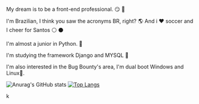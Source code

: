 My dream is to be a front-end professional. :smirk: :raised_hands:

I'm Brazilian, I think you saw the acronyms BR, right? :earth_americas: And i :heart: soccer and I cheer for Santos :white_circle: :black_circle:

I'm almost a junior in Python. :snake:

I'm studying the framework Django and MYSQL :blue_book:

I'm also interested in the Bug Bounty's area, I'm dual boot Windows and Linux:penguin:.

![Anurag's GitHub stats](https://github-readme-stats.vercel.app/api?username=MiguelLopesBR&show_icons=true&theme=cobalt)
[![Top Langs](https://github-readme-stats.vercel.app/api/top-langs/?username=MiguelLopesBR&layout=compact)](https://github.com/MiguelLopesBR/github-readme-stats)


k
